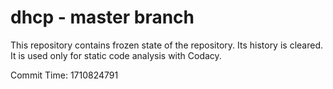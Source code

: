 # dhcp - master branch

This repository contains frozen state of the repository.
Its history is cleared. It is used only for static code
analysis with Codacy.

Commit Time: 1710824791